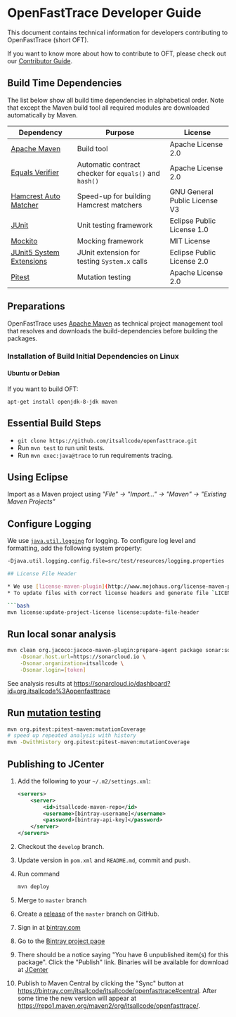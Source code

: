 # OpenFastTrace Developer Guide

This document contains technical information for developers contributing to OpenFastTrace (short OFT).

If you want to know more about how to contribute to OFT, please check out our [Contributor Guide](../CONTRIBUTION.md).

## Build Time Dependencies

The list below show all build time dependencies in alphabetical order. Note that except the Maven build tool all required modules are downloaded automatically by Maven.

| Dependency                                                                   | Purpose                                                | License                       |
-------------------------------------------------------------------------------|--------------------------------------------------------|--------------------------------
| [Apache Maven](https://maven.apache.org/)                                    | Build tool                                             | Apache License 2.0            |
| [Equals Verifier](https://github.com/jqno/equalsverifier)                    | Automatic contract checker for `equals()` and `hash()` | Apache License 2.0            |
| [Hamcrest Auto Matcher](https://github.com/itsallcode/hamcrest-auto-matcher) | Speed-up for building Hamcrest matchers                | GNU General Public License V3 |
| [JUnit](https://junit.org/junit5)                                            | Unit testing framework                                 | Eclipse Public License 1.0    |
| [Mockito](http://site.mockito.org/)                                          | Mocking framework                                      | MIT License                   |
| [JUnit5 System Extensions](https://github.com/itsallcode/junit5-system-extensions) | JUnit extension for testing `System.x` calls    | Eclipse Public License 2.0     |
| [Pitest](http://pitest.org/)                                                 | Mutation testing                                       | Apache License 2.0            |

## Preparations

OpenFastTrace uses [Apache Maven](https://maven.apache.org) as technical project management tool that resolves and downloads the build-dependencies before building the packages.

### Installation of Build Initial Dependencies on Linux

#### Ubuntu or Debian

If you want to build OFT:

    apt-get install openjdk-8-jdk maven

## Essential Build Steps

* `git clone https://github.com/itsallcode/openfasttrace.git`
* Run `mvn test` to run unit tests.
* Run `mvn exec:java@trace` to run requirements tracing.

## Using Eclipse

Import as a Maven project using *"File" &rarr; "Import..." &rarr; "Maven" &rarr; "Existing Maven Projects"*

## Configure Logging

We use [`java.util.logging`](https://docs.oracle.com/javase/8/docs/technotes/guides/logging/overview.html) for logging. To configure log level and formatting, add the following system property:

```bash
-Djava.util.logging.config.file=src/test/resources/logging.properties

## License File Header

* We use [license-maven-plugin](http://www.mojohaus.org/license-maven-plugin) to check in `verify` phase that all files have the correct license header. The build will fail if there are any files with missing/outdated headers.
* To update files with correct license headers and generate file `LICENSE.txt`, run command

```bash
mvn license:update-project-license license:update-file-header
```

## Run local sonar analysis

```bash
mvn clean org.jacoco:jacoco-maven-plugin:prepare-agent package sonar:sonar \
    -Dsonar.host.url=https://sonarcloud.io \
    -Dsonar.organization=itsallcode \
    -Dsonar.login=[token]
```

See analysis results at https://sonarcloud.io/dashboard?id=org.itsallcode%3Aopenfasttrace

## Run [mutation testing](http://pitest.org)

```bash
mvn org.pitest:pitest-maven:mutationCoverage
# speed up repeated analysis with history
mvn -DwithHistory org.pitest:pitest-maven:mutationCoverage
```

## Publishing to JCenter

1. Add the following to your `~/.m2/settings.xml`:

    ```xml
    <servers>
        <server>
            <id>itsallcode-maven-repo</id>
            <username>[bintray-username]</username>
            <password>[bintray-api-key]</password>
        </server>
    </servers>
    ```

1. Checkout the `develop` branch.
1. Update version in `pom.xml` and `README.md`, commit and push.
1. Run command

    ```bash
    mvn deploy
    ```
1. Merge to `master` branch
1. Create a [release](https://github.com/itsallcode/openfasttrace/releases) of the `master` branch on GitHub.
1. Sign in at [bintray.com](https://bintray.com)
1. Go to the [Bintray project page](https://bintray.com/itsallcode/itsallcode/openfasttrace)
1. There should be a notice saying "You have 6 unpublished item(s) for this package". Click the "Publish" link. Binaries will be available for download at [JCenter](https://jcenter.bintray.com/org/itsallcode/openfasttrace/)
1. Publish to Maven Central by clicking the "Sync" button at https://bintray.com/itsallcode/itsallcode/openfasttrace#central. After some time the new version will appear at https://repo1.maven.org/maven2/org/itsallcode/openfasttrace/.